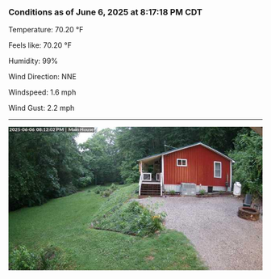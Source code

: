 ### Conditions as of June 6, 2025 at 8:17:18 PM CDT 

Temperature: 70.20 &deg;F

Feels like: 70.20 &deg;F

Humidity: 99%

Wind Direction: NNE

Windspeed: 1.6 mph

Wind Gust: 2.2 mph

---

<img src="./images/latest.jpeg"/>

